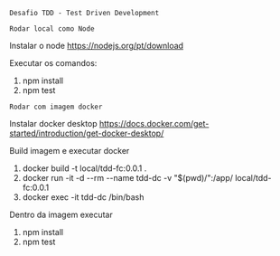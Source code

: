 `Desafio TDD - Test Driven Development`

```Rodar local como Node```

Instalar o node
https://nodejs.org/pt/download

Executar os comandos:
1. npm install
2. npm test

```Rodar com imagem docker```

Instalar docker desktop
https://docs.docker.com/get-started/introduction/get-docker-desktop/

Build imagem e executar docker

1. docker build -t local/tdd-fc:0.0.1 .
2. docker run -it -d --rm --name tdd-dc -v "$(pwd)/":/app/ local/tdd-fc:0.0.1
3. docker exec -it tdd-dc  /bin/bash

Dentro da imagem executar

1. npm install
2. npm test





